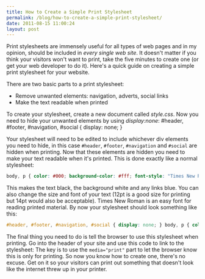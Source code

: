 ```yaml
---
title: How to Create a Simple Print Stylesheet
permalink: /blog/how-to-create-a-simple-print-stylesheet/
date: 2011-08-15 11:00:24
layout: post
---
```


Print stylesheets are immensely useful for all types of web pages and in my opinion, should be included in _every single web site_. It doesn't matter if you think your visitors won't want to print, take the five minutes to create one (or get your web developer to do it). Here's a quick guide on creating a simple print stylesheet for your website.

There are two basic parts to a print stylesheet: 

  * Remove unwanted elements: navigation, adverts, social links
  * Make the text readable when printed
  
To create your stylesheet, create a new document called _style.css_. Now you need to hide your unwanted elements by using _display:none_:  #header, #footer, #navigation, #social { display: none; }  

Your stylesheet will need to be edited to include whichever div elements you need to hide, in this case `#header`, `#footer`, `#navigation` and `#social` are hidden when printing. Now that these elements are hidden you need to make your text readable when it's printed. This is done exactly like a normal stylesheet:  

```css
body, p { color: #000; background-color: #fff; font-style: "Times New Roman"; font-size: 12pt; } a:link, a:visited { color: #781351 }
```

This makes the text black, the background white and any links blue. You can also change the size and font of your text (12pt is a good size for printing but 14pt would also be acceptable). Times New Roman is an easy font for reading printed material. By now your stylesheet should look something like this:

```css
#header, #footer, #navigation, #social { display: none; } body, p { color: #000; background-color: #fff; font-style: "Times New Roman"; font-size: 12pt; } a:link, a:visited { color: #781351 }
```

The final thing you need to do is tell the browser to use this stylesheet when printing. Go into the header of your site and use this code to link to the stylesheet:  The key is to use the `media="print"` part to let the browser know this is only for printing. So now you know how to create one, there's no excuse. Get on it so your visitors can print out something that doesn't look like the internet threw up in your printer.
